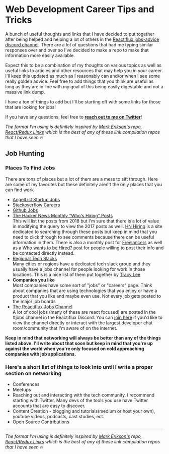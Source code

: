 # Web Development Career Tips and Tricks

A bunch of useful thoughts and links that I have decided to put together after being helped and helping a lot of others in the [Reactiflux jobs-advice discord channel](https://discord.gg/BDXNJqD). There are a lot of questions that had me typing similar responses over and over so I've decided to make a repo to make that information more easily available.

Expect this to be a combination of my thoughts on various topics as well as useful links to articles and other resources that may help you in your career. I'll keep this updated as much as I reasonably can and/or when I see some really golden advice. Feel free to add things that you think are useful as long as they are in line with my goal of this being easily digestable and not a massive link dump.

I have a ton of things to add but I'll be starting off with some links for those that are looking for jobs!

If you have any questions, feel free to **[reach out to me on Twitter](https://twitter.com/Sonicrida)**! 

*The format I'm using is definitely inspired by [Mark Erikson's](https://twitter.com/acemarke) repo, [React/Redux Links](https://github.com/markerikson/react-redux-links) which is the best of any of these link compilation repos that I have seen* :fire:

## Job Hunting

### Places To Find Jobs

There are tons of places but a lot of them are a mess to sift through. Here are some of my favorites but these definitely aren't the only places that you can find work

* [AngelList Startup Jobs](https://angel.co/jobs)
* [Stackoverflow Careers](https://stackoverflow.com/jobs)
* [Github Jobs](https://jobs.github.com/positions)
* [The Hacker News Monthly "Who's Hiring" Posts](https://hn.algolia.com/?sort=byDate&prefix=false&page=0&dateRange=all&type=story&storyText=false&query=Ask%20HN:%20Who%20is%20Hiring%3F%202018)  
  This will list the posts from 2018 but I'm sure that there is a lot of value in modifying the query to view the 2017 posts as well. [HN Hiring](http://hnhiring.me/) is a site dedicated to searching through these posts but keep in mind that you need to click through to see comments because there can be useful information in them. There is also a monthly post for [Freelancers](https://hn.algolia.com/?sort=byDate&prefix=false&page=0&dateRange=all&type=story&storyText=false&query=Ask%20HN:%20freelancer%3F%20seeking) as well as a [Who wants to be Hired?](https://hn.algolia.com/?sort=byDate&prefix=false&page=0&dateRange=all&type=story&storyText=false&query=Ask%20HN:%20Who%20wants%20to%20be%20hired) post for people willing to post their info and be contacted directly instead.
* [Regional Tech Slacks](https://github.com/ladyleet/tech-community-slacks)  
  Many cities or regions have a dedicated tech slack group and they usually have a jobs channel for people looking for work in those locations. This is a nice list of them put together by [Tracy Lee](https://github.com/ladyleet)
* **Companies you like**  
  Most companies have some sort of "jobs" or "careers" page. Think about companies that are using technologies that you enjoy or have a product that you like and maybe even use. Not every job gets posted to the major job boards
* [The Reactiflux Jobs Channel](http://jobs.reactiflux.com/)  
  A lot of cool jobs (many of these are react focused) are posted in the #jobs channel in the Reactiflux Discord. You can [join here](https://www.reactiflux.com/) if you'd like to view the channel directly or interact with the largest developer chat room/community that I'm aware of on the internet.

**Keep in mind that networking will always be better than any of the things listed above. I'll write about that soon but keep in mind that you're up against the world when you're only focused on cold approaching companies with job applications.** 

### Here's a short list of things to look into until I write a proper section on networking
* Conferences
* Meetups
* Reaching out and interacting with the tech community. I recommend starting with Twitter. Many devs of the tools you use have Twitter accounts that are easy to discover.
* Content Creation - blogging and tutorials(medium or host your own), youtube videos, podcasts, cast studies, ect.
* Open Source Contributions

---

*The format I'm using is definitely inspired by [Mark Erikson's](https://twitter.com/acemarke) repo, [React/Redux Links](https://github.com/markerikson/react-redux-links) which is the best of any of these link compilation repos that I have seen* :fire:
